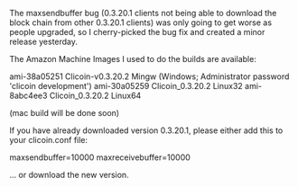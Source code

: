The maxsendbuffer bug (0.3.20.1 clients not being able to download the block chain from other 0.3.20.1 clients) was only going to get
worse as people upgraded, so I cherry-picked the bug fix and created a minor release yesterday.

The Amazon Machine Images I used to do the builds are available:

  ami-38a05251   Clicoin-v0.3.20.2 Mingw    (Windows; Administrator password 'clicoin development')
  ami-30a05259   Clicoin_0.3.20.2 Linux32
  ami-8abc4ee3   Clicoin_0.3.20.2 Linux64

(mac build will be done soon)

If you have already downloaded version 0.3.20.1, please either add this to your clicoin.conf file:

  maxsendbuffer=10000
  maxreceivebuffer=10000

... or download the new version.
